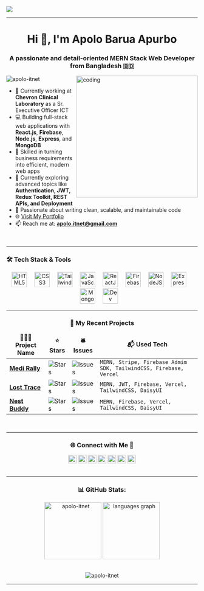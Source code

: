 <img align="center" src="https://i.postimg.cc/DyYhKTXZ/1.png" /> <hr>

<h1 align="center">Hi 👋, I'm Apolo Barua Apurbo</h1>
<h3 align="center">A passionate and detail-oriented MERN Stack Web Developer from Bangladesh 🇧🇩</h3>

<img align="right" alt="coding" width="320" src="https://user-images.githubusercontent.com/55389276/140866485-8fb1c876-9a8f-4d6a-98dc-08c4981eaf70.gif"/>

<p align="left">
  <img src="https://komarev.com/ghpvc/?username=apolo-itnet&label=Profile%20views&color=0e75b6&style=flat" alt="apolo-itnet" />
</p>

- 🔭 Currently working at **Chevron Clinical Laboratory** as a Sr. Executive Officer ICT
- 💻 Building full-stack web applications with **React.js**, **Firebase**, **Node.js**, **Express**, and **MongoDB**  
- 🎯 Skilled in turning business requirements into efficient, modern web apps  
- 🌱 Currently exploring advanced topics like **Authentication, JWT, Redux Toolkit, REST APIs, and Deployment**  
- 🧰 Passionate about writing clean, scalable, and maintainable code  
- 🌐 <a href="https://apolo-barua.netlify.app" target="_blank" rel="noopener noreferrer">Visit My Portfolio</a>
- 📫 Reach me at: **apolo.itnet@gmail.com**
 <br>

 ---
 
### 🛠️ Tech Stack & Tools

<div align="center">
  <img src="https://cdn.simpleicons.org/html5/E34F26" height="40" alt="HTML5" />  <img width="12" />
  <img src="https://cdn.simpleicons.org/css3/1572B6" height="40" alt="CSS3" />  <img width="12" />
  <img src="https://cdn.simpleicons.org/tailwindcss/06B6D4" height="40" alt="TailwindCSS" />  <img width="12" />
  <img src="https://skillicons.dev/icons?i=js" height="40" alt="JavaScript" />  <img width="12" />
  <img src="https://skillicons.dev/icons?i=react" height="40" alt="ReactJS" />  <img width="12" />
  <img src="https://cdn.simpleicons.org/firebase/FFCA28" height="40" alt="Firebase" />  <img width="12" />
  <img src="https://skillicons.dev/icons?i=nodejs" height="40" alt="NodeJS" />  <img width="12" />
  <img src="https://skillicons.dev/icons?i=express" height="40" alt="ExpressJS" />  <img width="12" />
  <img src="https://skillicons.dev/icons?i=mongodb" height="40" alt="MongoDB" />  <img width="12" />
  <img src="https://skillicons.dev/icons?i=git,github,vscode,figma" height="40" alt="Dev Tools" />  <img width="12" />
</div>

---

<h3 align="center">💼 My Recent Projects</h3>
<table align="center">
  <thead align="center">
    <tr>
      <td><b>👨🏻‍💻 Project Name</b></td>
      <td><b>⭐ Stars</b></td>
      <td><b>🛎 Issues</b></td>
      <td><b>📬 Used Tech</b></td>
    </tr>
  </thead>
  <tbody>
    <tr>
      <td><a href="https://github.com/apolo-itnet/MediRally-Client"><b>Medi Rally</b></a></td>
      <td><img alt="Stars" src="https://img.shields.io/github/stars/apolo-itnet/MediRally-Client?style=flat-square&labelColor=343b41"/></td>
      <td><img alt="Issues" src="https://img.shields.io/github/issues/apolo-itnet//MediRally-Client?style=flat-square&labelColor=343b41"/></td>
      <td><code>MERN, Stripe, Firebase Admim SDK, TailwindCSS, Firebase, Vercel</code></td>
    </tr>
    <tr>
      <td><a href="https://github.com/apolo-itnet/LostTrace-Client"><b>Lost Trace </b></a></td>
      <td><img alt="Stars" src="https://img.shields.io/github/stars/apolo-itnet/LostTrace-Client?style=flat-square&labelColor=343b41"/></td>
      <td><img alt="Issues" src="https://img.shields.io/github/issues/apolo-itnet/LostTrace-Client?style=flat-square&labelColor=343b41"/></td>
      <td><code>MERN, JWT, Firebase, Vercel, TailwindCSS, DaisyUI </code></td>
    </tr>
    <tr>
      <td><a href="https://github.com/apolo-itnet/Nest-Buddy-Client"><b>Nest Buddy</b></a></td>
      <td><img alt="Stars" src="https://img.shields.io/github/stars/apolo-itnet/Nest-Buddy-Client?style=flat-square&labelColor=343b41"/></td>
      <td><img alt="Issues" src="https://img.shields.io/github/issues/apolo-itnet/Nest-Buddy-Client?style=flat-square&labelColor=343b41"/></td>
      <td><code>MERN, Firebase, Vercel, TailwindCSS, DaisyUI </code></td>
    </tr>
  </tbody>
</table>

<br>  

---

<h3 align="center">🌐 Connect with Me 🍬</h3>
<div align="center">
  <img src="https://img.shields.io/static/v1?message=Codepen&logo=codepen&label=&color=000000&logoColor=white&labelColor=&style=flat" height="22" alt="codepen logo"  />
  <img src="https://img.shields.io/static/v1?message=Gmail&logo=gmail&label=&color=D14836&logoColor=white&labelColor=&style=flat" height="22" alt="gmail logo"  />
  <img src="https://img.shields.io/static/v1?message=LinkedIn&logo=linkedin&label=&color=0077B5&logoColor=white&labelColor=&style=flat" height="22" alt="linkedin logo"  />
  <img src="https://img.shields.io/static/v1?message=Twitter&logo=twitter&label=&color=1DA1F2&logoColor=white&labelColor=&style=flat" height="22" alt="twitter logo"  />
  <img src="https://img.shields.io/static/v1?message=Facebook&logo=facebook&label=&color=1877F2&logoColor=white&labelColor=&style=flat" height="22" alt="facebook logo"  />
  <img src="https://img.shields.io/static/v1?message=Instagram&logo=instagram&label=&color=E4405F&logoColor=white&labelColor=&style=flat" height="22" alt="instagram logo"  />
  <img src="https://img.shields.io/static/v1?message=Youtube&logo=youtube&label=&color=FF0000&logoColor=white&labelColor=&style=flat" height="22" alt="youtube logo"  />
</div>
<br>

---

<h3 align="center"> 📊 GitHub Stats: </h3>
<div align="center">
  <img src="https://github-readme-stats.vercel.app/api?username=apolo-itnet&hide_title=false&hide_rank=false&show_icons=true&include_all_commits=true&count_private=true&disable_animations=false&theme=gotham&card_width=450&locale=en&hide_border=false" height="150" alt="apolo-itnet"  />
  <img src="https://github-readme-stats.vercel.app/api/top-langs?username=apolo-itnet&locale=en&hide_title=false&layout=compact&card_width=400&langs_count=5&theme=gotham&hide_border=false" height="150" alt="languages graph"  />
</div> 
<br>
<p align="center"> <img align="center" src="https://github-readme-streak-stats.herokuapp.com/?user=apolo-itnet&theme=gotham" alt="apolo-itnet" /></p>

---
